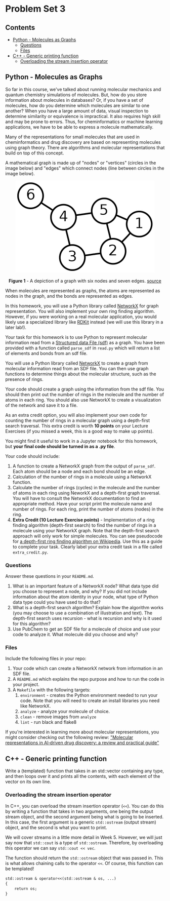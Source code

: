 <!-- omit in toc -->
Problem Set 3
==================

<!-- omit in toc -->
Contents
--------
- [Python - Molecules as Graphs](#python---molecules-as-graphs)
  - [Questions](#questions)
  - [Files](#files)
- [C++ - Generic printing function](#c---generic-printing-function)
  - [Overloading the stream insertion operator](#overloading-the-stream-insertion-operator)

Python - Molecules as Graphs
----------------------------
So far in this course, we've talked about running molecular mechanics and quantum chemistry simulations of molecules.
But, how do you store information about molecules in databases?
Or, if you have a set of molecules, how do you determine which molecules are similar to one another?
When you have a large amount of data, visual inspection to determine similarity or equivalence is impractical. 
It also requires high skill and may be prone to errors.
Thus, for cheminformatics or machine learning applications, we have to be able to express a molecule mathematically.

Many of the representations for small molecules that are used in cheminformatics and drug discovery are based on representing molecules using graph theory. There are algorithms and molecular representations that build on top of this concept. 

A mathematical graph is made up of "nodes" or "vertices" (circles in the image below) and "edges" which connect nodes (line between circles in the image below).

<center>
<img src="./images/graph_wiki.png">

**Figure 1** - A depiction of a graph with six nodes and seven edges. [source](https://en.wikipedia.org/wiki/Graph_theory)
</center>

When molecules are represented as graphs, the atoms are represented as nodes in the graph, and the bonds are represented as edges.

In this homework, you will use a Python library called [NetworkX](https://networkx.org/) for graph representation.
You will also implement your own ring finding algorithm.
However, if you were working on a real molecular application, you would likely use a specialized library like [RDKit](https://www.rdkit.org/) instead (we will use this library in a later lab!).

Your task for this homework is to use Python to represent molecular information read from a [Structured data File (sdf)](https://chem.libretexts.org/Courses/Intercollegiate_Courses/Cheminformatics/02%3A_Representing_Small_Molecules_on_Computers/2.05%3A_Structural_Data_Files) as a graph. You have been provided with a function called `parse_sdf` in `read.py` which will return a list of elements and bonds from an sdf file.

You will use a Python library called [NetworkX](https://networkx.org/) to create a graph from molecular information read from an SDF file.
You can then use graph functions to determine things about the molecular structure, such as the presence of rings.

Your code should create a graph using the information from the sdf file. 
You should then print out the number of rings in the molecule and the number of atoms in each ring. You should also use NetworkX to create a visualization of the network and save it to a file.

As an extra credit option, you will also implement your own code for counting the number of rings in a molecular graph using a depth-first search traversal. 
This extra credit is worth **10 points** on your Lecture Exercises (if you missed a week, this is a good way to make up points).

You might find it useful to work in a Jupyter notebook for this homework, but **your final code should be turned in as a .py file**.

Your code should include:

1. A function to create a NetworkX graph from the output of `parse_sdf`. Each atom should be a node and each bond should be an edge.
2. Calculation of the number of rings in a molecule using a NetworkX function.
3. Calculate the number of rings (cycles) in the molecule and the number of atoms in each ring using NeworkX and a depth-first graph traversal. You will have to consult the NetworkX documentation to find an appropriate method. Have your script print the molecule name and number of rings. For each ring, print the number of atoms (nodes) in the ring.
4. **Extra Credit (10 Lecture Exercise points)** - Implementation of a ring finding algorithm (depth-first search) to find the number of rings in a molecule using your NetworkX graph. Note that the depth-first search approach will only work for simple molecules. You can see pseudocode for [a depth-first ring finding algorithm on Wikipedia](https://en.wikipedia.org/wiki/Cycle_(graph_theory)#Algorithm). Use this as a guide to complete your task. Clearly label your extra credit task in a file called `extra_credit.py`.

### Questions
Answer these questions in your `README.md`. 

1. What is an important feature of a NetworkX node? What data type did you choose to represent a node, and why? If you did not include information about the atom identity in your node, what type of Python data type could you have used to do that?
2. What is a depth-first search algorithm? Explain how the algorithm works (you may choose to use a combination of illustration and text). The depth-first search uses recursion - what is recursion and why is it used for this algorithm?
3. Use PubChem to get an SDF file for a molecule of choice and use your code to analyze it. What molecule did you choose and why?

### Files
Include the following files in your repo:
1. Your code which can create a NetworkX network from information in an SDF file.
2. A `README.md` which explains the repo purpose and how to run the code in your project.
3. A `Makefile` with the following targets:
   1. `environment` - creates the Python environment needed to run your code. Note that you will need to create an install libraries you need like NetworkX.
   2. `analyze` - analyze your molecule of choice.
   3. `clean` - remove images from `analyze`
   4. `lint` - run black and flake8

If you're interested in learning more about molecular representations, you might consider checking out the following review: ["Molecular representations in AI‑driven drug
discovery: a review and practical guide"](https://jcheminf.biomedcentral.com/articles/10.1186/s13321-020-00460-5)

C++ - Generic printing function
-------------------------

Write a (templated) function that takes in an std::vector containing any type, and
then loops over it and prints all the contents, with each element of the vector
on its own line.


### Overloading the stream insertion operator

In C++, you can overload the stream insertion operator (`<<`). You can do
this by writing a function that takes in two arguments, one being the output
stream object, and the second argument being what is going to be inserted. In
this case, the first argument is a generic `std::ostream` (output stream)
object, and the second is what you want to print.

We will cover streams in a little more detail in Week 5. However, we will just
say now that `std::cout` is a type of `std::ostream`. Therefore, by overloading
this operator we can say `std::cout << vec`.

The function should return the `std::ostream` object that was passed in. This
is what allows chaining calls to the operator `<<`. Of course, this function
can be templated!


    std::ostream & operator<<(std::ostream & os, ...)
    {
        return os;
    }



